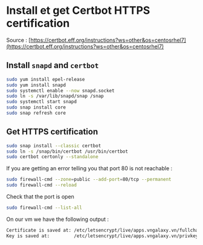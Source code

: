 # Install et get Certbot HTTPS certification

Source : [https://certbot.eff.org/instructions?ws=other&os=centosrhel7](https://certbot.eff.org/instructions?ws=other&os=centosrhel7)

## Install `snapd` and `certbot`

```bash
sudo yum install epel-release
sudo yum install snapd
sudo systemctl enable --now snapd.socket
sudo ln -s /var/lib/snapd/snap /snap
sudo systemctl start snapd
sudo snap install core
sudo snap refresh core
```

## Get HTTPS certification

```bash
sudo snap install --classic certbot
sudo ln -s /snap/bin/certbot /usr/bin/certbot
sudo certbot certonly --standalone
```

If you are getting an error telling you that port 80 is not reachable :

```bash
sudo firewall-cmd --zone=public --add-port=80/tcp --permanent
sudo firewall-cmd --reload
```

Check that the port is open 

```bash
sudo firewall-cmd --list-all
```

On our vm we have the following output :

```bash
Certificate is saved at: /etc/letsencrypt/live/apps.vngalaxy.vn/fullchain.pem
Key is saved at:         /etc/letsencrypt/live/apps.vngalaxy.vn/privkey.pem
```
